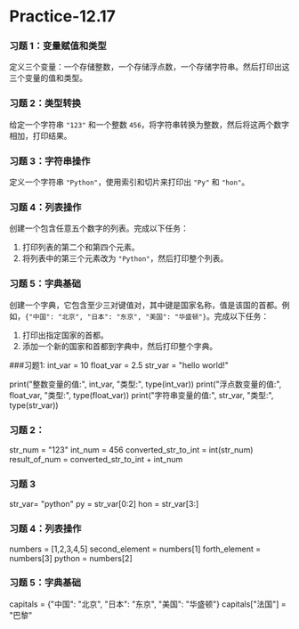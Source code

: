 # Practice-12.17

### 习题 1：变量赋值和类型
定义三个变量：一个存储整数，一个存储浮点数，一个存储字符串。然后打印出这三个变量的值和类型。

### 习题 2：类型转换
给定一个字符串 `"123"` 和一个整数 `456`，将字符串转换为整数，然后将这两个数字相加，打印结果。

### 习题 3：字符串操作
定义一个字符串 `"Python"`，使用索引和切片来打印出 `"Py"` 和 `"hon"`。

### 习题 4：列表操作
创建一个包含任意五个数字的列表。完成以下任务：
1. 打印列表的第二个和第四个元素。
2. 将列表中的第三个元素改为 `"Python"`，然后打印整个列表。

### 习题 5：字典基础
创建一个字典，它包含至少三对键值对，其中键是国家名称，值是该国的首都。例如，`{"中国": "北京", "日本": "东京", "美国": "华盛顿"}`。完成以下任务：
1. 打印出指定国家的首都。
2. 添加一个新的国家和首都到字典中，然后打印整个字典。

###习题1: 
int_var = 10
float_var = 2.5
str_var = "hello world!"

print("整数变量的值:", int_var, "类型:", type(int_var))
print("浮点数变量的值:", float_var, "类型:", type(float_var))
print("字符串变量的值:", str_var, "类型:", type(str_var))

### 习题 2：
str_num = "123"
int_num = 456
converted_str_to_int = int(str_num)
result_of_num = converted_str_to_int + int_num 

### 习题 3
str_var= "python"
py = str_var[0:2]
hon = str_var[3:]

### 习题 4：列表操作
numbers = [1,2,3,4,5]
second_element = numbers[1]
forth_element = numbers[3]
python = numbers[2]

### 习题 5：字典基础
capitals = {"中国": "北京", "日本": "东京", "美国": "华盛顿"}
capitals["法国"] = "巴黎"
